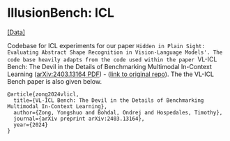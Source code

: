 # IllusionBench: ICL
[[Data]](https://huggingface.co/datasets/arshiahemmat/IllusionBench)

Codebase for ICL experiments for our paper `Hidden in Plain Sight: Evaluating Abstract Shape
Recognition in Vision-Language Models'. The code base heavily adapts from the code used within
the paper `VL-ICL Bench: The Devil in the Details of Benchmarking Multimodal In-Context Learning
([arXiv:2403.13164 PDF](https://arxiv.org/pdf/2403.13164)) - ([link to original repo](https://github.com/ys-zong/VL-ICL/tree/main)). The the VL-ICL Bench paper is also
given below.

```
@article{zong2024vlicl,
  title={VL-ICL Bench: The Devil in the Details of Benchmarking Multimodal In-Context Learning},
  author={Zong, Yongshuo and Bohdal, Ondrej and Hospedales, Timothy},
  journal={arXiv preprint arXiv:2403.13164},
  year={2024}
}
```